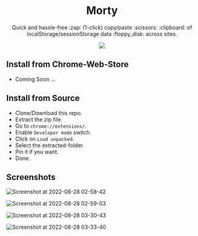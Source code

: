 <h1 align='center'>Morty</h1>

<p align='center'>Quick and hassle-free :zap: (1-click) copy/paste :scissors: :clipboard: of localStorage/sessionStorage data :floppy_disk: across sites.<p>

<p align='center'><img src='https://user-images.githubusercontent.com/13456345/187047978-84074b78-4ae5-4b37-9fb4-469617bfdb0c.png' /></p>

## Install from Chrome-Web-Store

- Coming Soon ...

## Install from Source

- Clone/Download this repo.
- Extract the zip file.
- Go to `chrome://extensions/`.
- Enable `Developer mode` switch.
- Click on `Load unpacked`.
- Select the extracted-folder.
- Pin it if you want.
- Done.

## Screenshots

![Screenshot at 2022-08-28 02-58-42](https://user-images.githubusercontent.com/13456345/187050462-89b13285-c279-45e7-9c1a-62bce4c4bc12.png)

![Screenshot at 2022-08-28 02-59-03](https://user-images.githubusercontent.com/13456345/187050463-34d9e3bc-3a25-490d-b2f0-d79061b11483.png)

![Screenshot at 2022-08-28 03-30-43](https://user-images.githubusercontent.com/13456345/187050465-e130e328-96b1-4ea2-8fc5-8ba2ea96360c.png)

![Screenshot at 2022-08-28 03-33-40](https://user-images.githubusercontent.com/13456345/187050466-40a87f61-1a2d-4f98-bbbc-0eb44434a62b.png)

